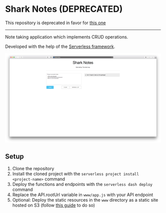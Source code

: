 # Shark Notes (DEPRECATED)

This repository is deprecated in favor for [this one](http://github.com/justserverless/notes)

---

Note taking application which implements CRUD operations.

Developed with the help of the [Serverless framework](http://serverless.com).

![Shark Notes Screenshot](screenshot-1.png)

## Setup
1. Clone the repository
2. Install the cloned project with the `serverless project install <project-name>` command
3. Deploy the functions and endpoints with the `serverless dash deploy` command
4. Replace the API.rootUrl variable in `www/app.js` with your API endpoint
5. Optional: Deploy the static resources in the `www` directory as a static site hosted on S3 (follow [this guide](https://medium.com/@gargar454/setup-an-aws-s3-static-site-with-3-clicks-b02c7de4544f#.8qbrwey57) to do so)
